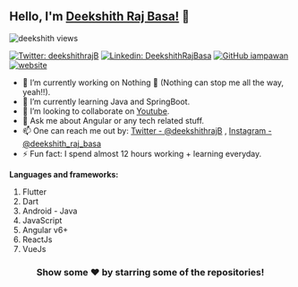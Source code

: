 

<!--
**DeekshithRajBasa/DeekshithRajBasa** is a ✨ _special_ ✨ repository because its `README.md` (this file) appears on your GitHub profile.

Here are some ideas to get you started:

- 🔭 I’m currently working on ...
- 🌱 I’m currently learning ...
- 👯 I’m looking to collaborate on ...
- 🤔 I’m looking for help with ...
- 💬 Ask me about ...
- 📫 How to reach me: ...
- 😄 Pronouns: ...
- ⚡ Fun fact: ...
-->


## Hello, I'm [Deekshith Raj Basa!](http://deekshithrajbasa.github.io/) 👋

<p align="left"> <img src="https://komarev.com/ghpvc/?username=DeekshithRajBasa&label=Views&color=blue&style=plastic" alt="deekshith views" /> </p>

[![Twitter: deekshithrajB](https://img.shields.io/twitter/follow/deekshithrajB?style=social)](https://twitter.com/deekshithrajB)
[![Linkedin: DeekshithRajBasa](https://img.shields.io/badge/-DeekshithRajBasa-blue?style=flat-square&logo=Linkedin&logoColor=white&link=https://in.linkedin.com/in/deekshith-raj-basa-36718753)](https://in.linkedin.com/in/deekshith-raj-basa-36718753/)
[![GitHub iampawan](https://img.shields.io/github/followers/DeekshithRajBasa?label=follow&style=social)](https://github.com/DeekshithRajBasa)
[![website](https://img.shields.io/badge/PortfolioWebsite-deekshithrajbasa.github.io/-2648ff?style=flat-square&logo=google-chrome)](http://deekshithrajbasa.github.io/)
<br>

- 🔭 I’m currently working on Nothing 🖖 (Nothing can stop me all the way, yeah!!).
- 🌱 I’m currently learning Java and SpringBoot.
- 👯 I’m looking to collaborate on [Youtube](https://www.youtube.com/channel/UC2tK9qwW9HKmOBQYi1GhfaQ?view_as=subscriber).
- 💬 Ask me about Angular or any tech related stuff.
- 📫 One can reach me out by: [Twitter - @deekshithrajB](https://twitter.com/deekshithrajB) , [Instagram - @deekshith_raj_basa](https://www.instagram.com/deekshith_raj_basa/?hl=en)
- ⚡ Fun fact: I spend almost 12 hours working + learning everyday.

**Languages and frameworks:**  


1. Flutter
2. Dart
3. Android - Java
4. JavaScript 
5. Angular v6+
6. ReactJs
7. VueJs

<!--<code><img height="20" src="https://raw.githubusercontent.com/github/explore/80688e429a7d4ef2fca1e82350fe8e3517d3494d/topics/nodejs/nodejs.png"></code>    -->

<!-- <a href="https://github.com/DeekshithRajBasa">
  <img align="center" src="https://github-readme-stats.vercel.app/api/top-langs/?username=DeekshithRajBasa&theme=light&hide_langs_below=1" />
</a>
<br>
<br>
<a href="https://github.com/DeekshithRajBasa">
 <img align="center" src="https://github-readme-stats.vercel.app/api?username=DeekshithRajBasa&show_icons=true&theme=light&line_height=27" alt="Deekshith's github stats"/>
</a> -->
<div align="center">

### Show some ❤️ by starring some of the repositories!

</div> 
